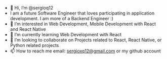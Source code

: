 - 👋 Hi, I’m @sergioq12
- I am a future Software Engineer that loves participating in application development. I am more of a Backend Engineer :)
- 👀 I’m interested in Web Development, Mobile Development with React and React Native
- 🌱 I’m currently learning Web Development with React
- 💞️ I’m looking to collaborate on Projects related to React, React Native, or Python related projects
- 📫 How to reach me email: sergioxq12@gmail.com or my github account

<!---
sergioq12/sergioq12 is a ✨ special ✨ repository because its `README.md` (this file) appears on your GitHub profile.
You can click the Preview link to take a look at your changes.
--->
